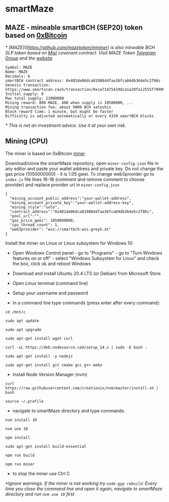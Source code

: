 # smartMaze

## MAZE - mineable smartBCH (SEP20) token based on [0xBitcoin](https://0xbitcoin.org/#/)

_* [MAZE]((https://github.com/mazetoken/mminer) is also mineable BCH SLP token based on [Mist](https://github.com/mazetoken/mminer/blob/main/Mistcoin-archive/Mistcoin.md) covenant contract. Visit MAZE Token [Telegram Group](https://t.me/mazeslptoken) and the [website](https://mazetoken.github.io)_

```
Symbol: MAZE
Name: MAZE
Decimals: 6
smartBCH contract address: 0x481de06dca0198844faa36fca04db364e5c2f86c
Genesis transaction: https://www.smartscan.cash/transaction/0xce71475419dca1a39fa12555f70909974aa34d2eed1150c29cf3225bc412c7c1
Initial supply: 0
Max total supply: 21000000
Mining reward: 800 MAZE, 400 when supply is 10500000, ...
Mining transaction fee: about 9000 BCH satoshis
Block reward time: 1 minute, but might be faster
Difficulty is adjusted automatically or every 4320 smartBCH blocks
```

_* This is not an investment advice. Use it at your own risk._

## Mining (CPU)

The miner is based on 0xBitcoin [miner](https://github.com/0xbitcoin/0xbitcoin-miner)

Download/clone the smartMaze repository, open `miner-config.json` file in any editor and paste your wallet address and private key. Do not change the gas price (1050000000) - it is 1.05 gwei. To change web3provider go to `index.js` file lines 16-18 (comment and remove comment to choose provider) and replace provider uri in `miner-config.json` 

```
{
  "mining_account_public_address":"your-wallet-address",
  "mining_account_private_key":"your-wallet-address-key",
  "mining_style":"solo",
  "contract_address":"0x481de06dca0198844faa36fca04db364e5c2f86c",
  "pool_url":"",
  "gas_price_gwei": 1050000000,
  "cpu_thread_count": 1,
  "web3provider": "wss://smartbch-wss.greyh.at"
}
```

Install the miner on Linux or Linux subsystem for Windows 10:

- Open Windows Control panel - go to "Programs" - go to "Turn Windows features on or off" - select "Windows Subsystem for Linux" and check the box, click ok and reboot Windows

- Download and install Ubuntu 20.4 LTS (or Debian) from Microsoft Store

- Open Linux terminal (command line)

- Setup your username and password

- In a command line type commands (press enter after every command):

`cd /mnt/c`

`sudo apt update`

`sudo apt upgrade`

`sudo apt-get install wget curl`

`curl -sL https://deb.nodesource.com/setup_14.x | sudo -E bash -`

`sudo apt-get install -y nodejs`

`sudo apt-get install git cmake gcc g++ make`

- Install Node Version Manager (nvm)

`curl https://raw.githubusercontent.com/creationix/nvm/master/install.sh | bash`

`source ~/.profile`

- navigate to smartMaze directory and type commands:

`nvm install 10`

`nvm use 10`

`npm install`

`sudo apt-get install build-essential`

`npm run build`

`npm run miner`

- to stop the miner use Ctrl C

_*Ignore warnings. If the miner is not working try `node-gyp rebuild`. Every time you close the command line and open it again, navigate to smartMaze directory and run `nvm use 10` first_






